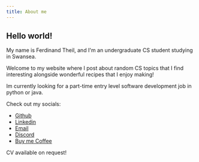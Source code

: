 ```yaml
---
title: About me
---
```

## Hello world!

My name is Ferdinand Theil, and I'm an undergraduate CS student studying in Swansea.

Welcome to my website where I post about random CS topics that I find interesting alongside wonderful recipes that I enjoy making!

Im currently looking for a part-time entry level software development job in python or java.

Check out my socials:

- [Github](https://github.com/Blotz)
- [Linkedin](https://www.linkedin.com/in/ferdinand-theil-197550245/)
- [Email](mailto:f.p.theil@gmail.com)
- [Discord](https://discordapp.com/users/510539578827079680)
- [Buy me Coffee](https://www.buymeacoffee.com/blotz)

CV available on request!

